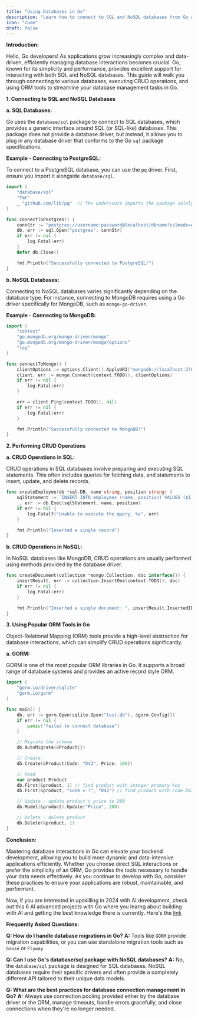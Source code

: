 ```yaml
---
title: "Using Databases in Go"
description: "Learn how to connect to SQL and NoSQL databases from Go applications, perform CRUD operations, and utilize popular ORM tools to streamline your data handling."
icon: "code"
draft: false
---
```


**Introduction:**

Hello, Go developers! As applications grow increasingly complex and data-driven, efficiently managing database interactions becomes crucial. Go, known for its simplicity and performance, provides excellent support for interacting with both SQL and NoSQL databases. This guide will walk you through connecting to various databases, executing CRUD operations, and using ORM tools to streamline your database management tasks in Go.

**1. Connecting to SQL and NoSQL Databases**

**a. SQL Databases:**

Go uses the `database/sql` package to connect to SQL databases, which provides a generic interface around SQL (or SQL-like) databases. This package does not provide a database driver, but instead, it allows you to plug in any database driver that conforms to the Go `sql` package specifications.

**Example - Connecting to PostgreSQL:**

To connect to a PostgreSQL database, you can use the `pq` driver. First, ensure you import it alongside `database/sql`.

```go
import (
    "database/sql"
    "fmt"
    _ "github.com/lib/pq"  // The underscore imports the package solely for its side-effects.
)

func connectToPostgres() {
    connStr := "postgres://username:password@localhost/dbname?sslmode=disable"
    db, err := sql.Open("postgres", connStr)
    if err != nil {
        log.Fatal(err)
    }
    defer db.Close()

    fmt.Println("Successfully connected to PostgreSQL!")
}
```

**b. NoSQL Databases:**

Connecting to NoSQL databases varies significantly depending on the database type. For instance, connecting to MongoDB requires using a Go driver specifically for MongoDB, such as `mongo-go-driver`.

**Example - Connecting to MongoDB:**

```go
import (
    "context"
    "go.mongodb.org/mongo-driver/mongo"
    "go.mongodb.org/mongo-driver/mongo/options"
    "log"
)

func connectToMongo() {
    clientOptions := options.Client().ApplyURI("mongodb://localhost:27017")
    client, err := mongo.Connect(context.TODO(), clientOptions)
    if err != nil {
        log.Fatal(err)
    }

    err = client.Ping(context.TODO(), nil)
    if err != nil {
        log.Fatal(err)
    }

    fmt.Println("Successfully connected to MongoDB!")
}
```

**2. Performing CRUD Operations**

**a. CRUD Operations in SQL:**

CRUD operations in SQL databases involve preparing and executing SQL statements. This often includes queries for fetching data, and statements to insert, update, and delete records.

```go
func createEmployee(db *sql.DB, name string, position string) {
    sqlStatement := `INSERT INTO employees (name, position) VALUES ($1, $2)`
    _, err := db.Exec(sqlStatement, name, position)
    if err != nil {
        log.Fatalf("Unable to execute the query. %v", err)
    }

    fmt.Println("Inserted a single record")
}
```

**b. CRUD Operations in NoSQL:**

In NoSQL databases like MongoDB, CRUD operations are usually performed using methods provided by the database driver.

```go
func createDocument(collection *mongo.Collection, doc interface{}) {
    insertResult, err := collection.InsertOne(context.TODO(), doc)
    if err != nil {
        log.Fatal(err)
    }

    fmt.Println("Inserted a single document: ", insertResult.InsertedID)
}
```

**3. Using Popular ORM Tools in Go**

Object-Relational Mapping (ORM) tools provide a high-level abstraction for database interactions, which can simplify CRUD operations significantly.

**a. GORM:**

GORM is one of the most popular ORM libraries in Go. It supports a broad range of database systems and provides an active record style ORM.

```go
import (
    "gorm.io/driver/sqlite"
    "gorm.io/gorm"
)

func main() {
    db, err := gorm.Open(sqlite.Open("test.db"), &gorm.Config{})
    if err != nil {
        panic("failed to connect database")
    }

    // Migrate the schema
    db.AutoMigrate(&Product{})

    // Create
    db.Create(&Product{Code: "D42", Price: 100})

    // Read
    var product Product
    db.First(&product, 1) // find product with integer primary key
    db.First(&product, "code = ?", "D42") // find product with code D42

    // Update - update product's price to 200
    db.Model(&product).Update("Price", 200)

    // Delete - delete product
    db.Delete(&product, 1)
}
```

**Conclusion:**

Mastering database interactions in Go can elevate your backend development, allowing you to build more dynamic and data-intensive applications efficiently. Whether you choose direct SQL interactions or prefer the simplicity of an ORM, Go provides the tools necessary to handle your data needs effectively. As you continue to develop with Go, consider these practices to ensure your applications are robust, maintainable, and performant.


Now, if you are interested in upskilling in 2024 with AI development, check out this 6 AI advanced projects with Go where you learng about building with AI and getting the best knowledge there is currently. Here's the [link](https://akhilsharmatech.gumroad.com/l/zgxqq)

**Frequently Asked Questions:**

**Q: How do I handle database migrations in Go?**
**A:** Tools like `GORM` provide migration capabilities, or you can use standalone migration tools such as `Goose` or `Flyway`.

**Q: Can I use Go's database/sql package with NoSQL databases?**
**A:** No, the `database/sql` package is designed for SQL databases. NoSQL databases require their specific drivers and often provide a completely different API tailored to their unique data models.

**Q: What are the best practices for database connection management in Go?**
**A:** Always use connection pooling provided either by the database driver or the ORM, manage timeouts, handle errors gracefully, and close connections when they're no longer needed.
